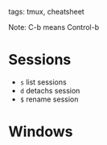 tags: tmux, cheatsheet

Note: C-b means Control-b

# Sessions

  * `s` list sessions
  * `d` detachs session
  * `$` rename session
  
# Windows

